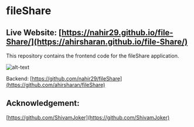 # fileShare
## Live Website: [https://nahir29.github.io/file-Share/](https://ahirsharan.github.io/file-Share/)

This repository contains the frontend code for the fileShare application.

![alt-text](https://i.ibb.co/0Chdj5P/vv.jpg) 

Backend: [https://github.com/nahir29/fileShare](https://github.com/ahirsharan/fileShare)

## Acknowledgement:

[https://github.com/ShivamJoker](https://github.com/ShivamJoker)
